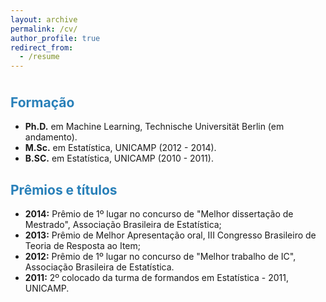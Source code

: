 ```yaml
---
layout: archive
permalink: /cv/
author_profile: true
redirect_from:
  - /resume
---
```

<head>
<meta name="viewport" content="width=device-width, initial-scale=1">
<!-- Add icon library -->
<link rel="stylesheet" href="https://cdnjs.cloudflare.com/ajax/libs/font-awesome/4.7.0/css/font-awesome.min.css">
<style>
.btn {
  background-color: DodgerBlue;
  border: none;
  color: white;
  padding: 12px 30px;
  cursor: pointer;
  font-size: 20px;
}

/* Darker background on mouse-over */
.btn:hover {
  background-color: RoyalBlue;
}
</style>
</head>



<p style="margin-bottom:1cm;"></p>


<p style="margin-bottom:1cm;"></p>
<h2>
<font color="#2980b9">Formação</font>
</h2>

* __Ph.D.__ em Machine Learning, Technische Universität Berlin (em andamento).
* __M.Sc.__ em Estatística, UNICAMP (2012 - 2014).
* __B.SC.__ em Estatística, UNICAMP (2010 - 2011).

<h2>
<font color="#2980b9">Prêmios e títulos</font>
</h2>

* __2014:__ Prêmio de 1º lugar no concurso de "Melhor dissertação de Mestrado", Associação Brasileira de Estatística;
* __2013:__ Prêmio de Melhor Apresentação oral, III Congresso Brasileiro de Teoria de Resposta ao Item;
* __2012:__ Prêmio de 1º lugar no concurso de "Melhor trabalho de IC", Associação Brasileira de Estatística. 
* __2011:__ 2º colocado da turma de formandos em Estatística - 2011, UNICAMP. 





